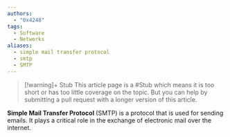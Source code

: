 ```yaml
---
authors: 
  - "0x4248"
tags:
  - Software
  - Networks
aliases:
  - simple mail transfer protocol
  - smtp
  - SMTP
---
```

> [!warning]+ Stub
> This article page is a #Stub which means it is too short or has too little coverage on the topic. But you can help by submitting a pull request with a longer version of this article.

**Simple Mail Transfer Protocol** (SMTP) is a protocol that is used for sending emails. It plays a critical role in the exchange of electronic mail over the internet.
